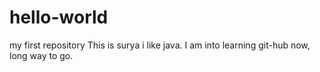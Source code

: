# hello-world
my first repository
This is surya i like java.
I am into learning git-hub now, long way to go.
